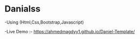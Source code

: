 # Danialss

-Using (Html,Css,Bootstrap,Javascript)

-Live Demo :- https://ahmedmagdyy1.github.io/Daniel-Template/
